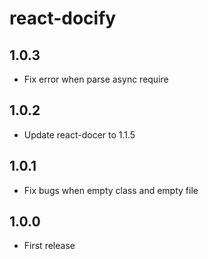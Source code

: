 # react-docify

## 1.0.3

* Fix error when parse async require

## 1.0.2

* Update react-docer to 1.1.5

## 1.0.1

* Fix bugs when empty class and empty file

## 1.0.0

* First release
